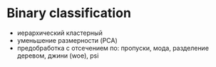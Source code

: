 # Binary classification

- иерархический кластерный
- уменьшение размерности (PCA)
- предобработка с отсечением по: пропуски, мода, разделение деревом, джини (woe), psi
